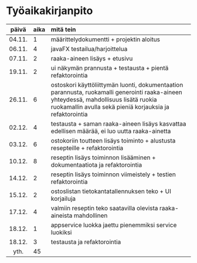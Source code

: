 # Työaikakirjanpito

| päivä  | aika | mitä tein |
| :-----:|:-----|:----------|
| 04.11. | 1    | määrittelydokumentti + projektin aloitus |
| 06.11. | 4    | javaFX testailua/harjoittelua |
| 07.11. | 2    | raaka-aineen lisäys + etusivu |
| 19.11. | 2    | ui näkymän prannusta + testausta + pientä refaktorointia |
| 26.11. | 6    | ostoskori käyttöliittymän luonti, dokumentaation parannusta, ruokamalli generointi raaka-aineen yhteydessä, mahdollisuus lisätä ruokia ruokamallin avulla  sekä pieniä korjauksia ja refaktorointia|
| 02.12. | 4    | testausta + saman raaka-aineen lisäys kasvattaa edellisen määrää, ei luo uutta raaka-ainetta |
| 03.12. | 6    | ostokoriin toutteen lisäys toiminto + alustusta resepteille + refaktorointia |
| 10.12. | 8    | reseptin lisäys toiminnon lisääminen + dokumentaatiota ja refaktorointia |
| 14.12. | 2    | reseptin lisäys toiminnon viimeistely + testien refaktorointia  |
| 15.12. | 2    | ostoslistan tietokantatallennuksen teko + UI korjailuja |
| 17.12. | 4    | valmiin reseptin teko saatavilla olevista raaka-aineista mahdollinen |
| 18.12. | 1    | appservice luokka jaettu pienemmiksi service luokiksi |
| 18.12. | 3    | testausta ja refaktorointia |
| yth.   | 45   |  |
